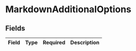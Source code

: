 # MarkdownAdditionalOptions


## Fields

| Field       | Type        | Required    | Description |
| ----------- | ----------- | ----------- | ----------- |